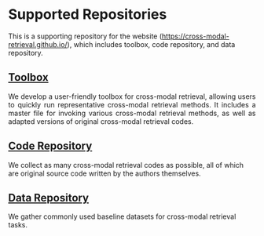 # Supported Repositories
This is a supporting repository for the website (https://cross-modal-retrieval.github.io/), which includes toolbox, code repository, and data repository.

## [Toolbox](https://github.com/cross-modal-retrieval/cross-modal-retrieval/tree/main/Toolbox)
<div style="text-align: justify;">
We develop a user-friendly toolbox for cross-modal retrieval, allowing users to quickly run representative cross-modal retrieval methods. It includes a master file for invoking various cross-modal retrieval methods, as well as adapted versions of original cross-modal retrieval codes.
</div>

## [Code Repository](https://github.com/cross-modal-retrieval/cross-modal-retrieval/tree/main/Code-repository)
We collect as many cross-modal retrieval codes as possible, all of which are original source code written by the authors themselves.

## [Data Repository](https://github.com/cross-modal-retrieval/cross-modal-retrieval/tree/main/Data-repository)
We gather commonly used baseline datasets for cross-modal retrieval tasks.


